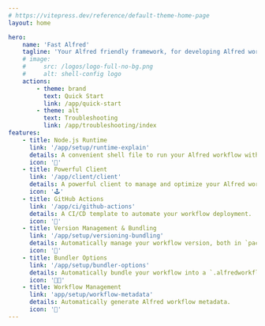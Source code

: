 ```yaml
---
# https://vitepress.dev/reference/default-theme-home-page
layout: home

hero:
    name: 'Fast Alfred'
    tagline: 'Your Alfred friendly framework, for developing Alfred workflows in TypeScript/JavaScript.'
    # image:
    #     src: /logos/logo-full-no-bg.png
    #     alt: shell-config logo
    actions:
        - theme: brand
          text: Quick Start
          link: /app/quick-start
        - theme: alt
          text: Troubleshooting
          link: /app/troubleshooting/index
features:
    - title: Node.js Runtime
      link: '/app/setup/runtime-explain'
      details: A convenient shell file to run your Alfred workflow with Node.js.
      icon: '🚀'
    - title: Powerful Client
      link: '/app/client/client'
      details: A powerful client to manage and optimize your Alfred workflow.
      icon: '🕹️'
    - title: GitHub Actions
      link: '/app/ci/github-actions'
      details: A CI/CD template to automate your workflow deployment.
      icon: '🐙'
    - title: Version Management & Bundling
      link: '/app/setup/versioning-bundling'
      details: Automatically manage your workflow version, both in `package.json` and `info.plist`.
      icon: '💯'
    - title: Bundler Options
      link: '/app/setup/bundler-options'
      details: Automatically bundle your workflow into a `.alfredworkflow` file.
      icon: '👨‍💻'
    - title: Workflow Management
      link: 'app/setup/workflow-metadata'
      details: Automatically generate Alfred workflow metadata.
      icon: '🔨'
---
```


